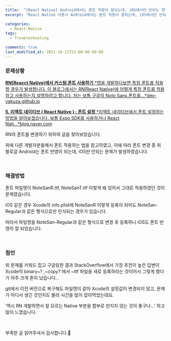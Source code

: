 ```yaml
---
title:  "[React Native] Android에서는 폰트 적용이 잘되는데, iOS에서만 안되는 경우"
excerpt: "React Native 사용시 Android에서는 폰트 적용이 잘되는데, iOS에서만 안되는 경우에 해결책을 소개합니다."

categories:
  - React-Native
tags:
  - Troubleshooting

comments: true
last_modified_at: 2021-10-11T22:00:00-00:00
---
```


### 문제상황

[**RN(Reacct Native)에서 커스텀 폰트 사용하기**
*앱을 개발하다보면 특정 폰트를 적용할 경우가 발생합니다. 이 블로그에서는 RN(React Native)에 어떻게 특정 폰트를 적용하고 사용하는지 설명하려고 합니다. 저는 보통 구글의 Noto Sans 폰트를…*dev-yakuza.github.io](https://dev-yakuza.github.io/ko/react-native/react-native-custom-font/)

[**5. 리액트 네이티브 ( React Native ) : 폰트 설정**
*리액트 네이티브에서 폰트 설정하는 방법을 알아보겠습니다. 보통 Expo SDK를 사용하거나 React Nati...*blog.naver.com](https://blog.naver.com/PostView.nhn?blogId=gi_balja&logNo=221292933731&categoryNo=28&parentCategoryNo=0&viewDate=&currentPage=1&postListTopCurrentPage=1&from=postView)

RN의 폰트를 변경하기 위하여 글을 찾아보았습니다. 

위에 다른 개발자분들께서 폰트 적용하는 법을 참고하였고, 이에 따라 폰트 변경 중 위 블로글 Android는 폰트 반영이 되는데, iOS만 안되는 문제가 발생하였습니다.

<br/>

### 해결방법

폰트 파일명이 NoteSanR.ttf, NoteSanT.ttf 이렇게 돼 있어서 그대로 적용하였던 것이 문제였습니다. 

iOS 같은 경우 Xcode의 info.plist에 NoteSanR 이렇게 등록이 되어도 NoteSan-Regular과 같은 형식으로만 인식되는 경우가 있습니다. 

따라서 파일명을 NoteSan-Regular과 같은 형식으로 변경 후 등록하니 iOS도 폰트 반영이 잘 되었습니다.

<br/>

### 첨언

위 문제를 키워드 잡고 구글링한 결과 StackOverflow에서 가장 추천이 높은 답변이 Xcode의 binary~? ,~copy? 에서 ~ttf 파일을 새로 등록하라는 것이어서 그렇게 했다가 아주 크게 혼이 났습니다… 

git에서 이전 버전으로 복구해도 파일명이 같아 Xcode의 설정값이 변경되지 않고, 문제가 어디서 생긴 것인지도 몰라 시간을 많이 잡아먹었는데요. 

‘역시 RN 개발하면서 잘 모르는 Native 부분을 함부로 만지지 않는 것이 좋구나…’ 하고 많이 느꼈습니다.

<br/>

부족한 글 읽어주셔서 감사합니다.🙏